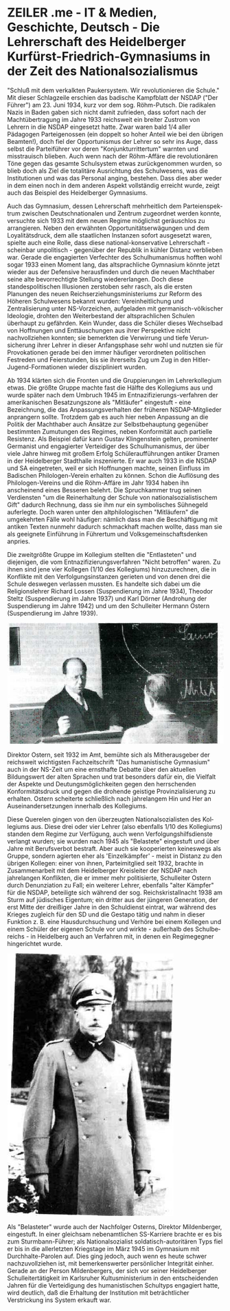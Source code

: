 # ZEILER .me - IT & Medien, Geschichte, Deutsch - Die Lehrerschaft des Heidelberger Kurfürst-Friedrich-Gymnasiums in der Zeit des Nationalsozialismus

"Schluß mit dem verkalkten Paukersystem. Wir revolutionieren die Schule." Mit dieser Schlagzeile erschien das badische Kampfblatt der NSDAP ("Der Führer") am 23. Juni 1934, kurz vor dem sog. Röhm-Putsch. Die radikalen Nazis in Baden gaben sich nicht damit zufrieden, dass sofort nach der Machtübertragung im Jahre 1933 reichsweit ein breiter Zustrom von Lehrern in die NSDAP eingesetzt hatte. Zwar waren bald 1/4 aller Pädagogen Parteigenossen (ein doppelt so hoher Anteil wie bei den übrigen Beamten!), doch fiel der Opportunismus der Lehrer so sehr ins Auge, dass selbst die Parteiführer vor deren "Konjunkturrittertum" warnten und misstrauisch blieben. Auch wenn nach der Röhm-Affäre die revolutionären Töne gegen das gesamte Schulsystem etwas zurückgenommen wurden, so blieb doch als Ziel die totalitäre Ausrichtung des Schul­wesens, was die Institutionen und was das Personal anging, bestehen. Dass dies aber weder in dem einen noch in dem anderen Aspekt vollständig erreicht wurde, zeigt auch das Beispiel des Heidelberger Gymnasiums.

Auch das Gymnasium, dessen Lehrerschaft mehrheitlich dem Parteienspek­trum zwischen Deutschnationalen und Zentrum zugeordnet werden konnte, versuchte sich 1933 mit dem neuen Regime möglichst geräuschlos zu arrangieren. Neben den erwähnten Opportunitätserwägungen und dem Loyalitätsdruck, dem alle staatlichen Instanzen sofort ausgesetzt wa­ren, spielte auch eine Rolle, dass diese national-konservative Lehrer­schaft - scheinbar unpolitisch - gegenüber der Republik in kühler Di­stanz verblieben war. Gerade die engagierten Verfechter des Schulhuma­nismus hofften wohl sogar 1933 einen Moment lang, das altsprachliche Gymnasium könnte jetzt wieder aus der Defensive herausfinden und durch die neuen Machthaber seine alte bevorrechtigte Stellung wiedererlan­gen. Doch diese standespolitischen Illusionen zerstoben sehr rasch, als die ersten Planungen des neuen Reichserziehungsministeriums zur Reform des Höheren Schulwesens bekannt wurden: Vereinheitlichung und Zentralisierung unter NS-Vorzeichen, aufgeladen mit germanisch-völki­scher Ideologie, drohten den Weiterbestand der altsprachlichen Schulen überhaupt zu gefährden. Kein Wunder, dass die Schüler dieses Wechselbad von Hoffnungen und Enttäuschungen aus ihrer Perspektive nicht nachvollziehen konnten; sie bemerkten die Verwirrung und tiefe Verun­sicherung ihrer Lehrer in dieser Anfangsphase sehr wohl und nutzten sie für Provokationen gerade bei den immer häufiger verordneten poli­tischen Festreden und Feierstunden, bis sie ihrerseits Zug um Zug in den Hitler-Jugend-Formationen wieder diszipliniert wurden.

Ab 1934 klärten sich die Fronten und die Gruppierungen im Lehrerkol­legium etwas. Die größte Gruppe machte fast die Hälfte des Kollegiums aus und wurde später nach dem Umbruch 1945 im Entnazifizierungs-verfahren der amerikanischen Besatzungszone als "Mitläufer" eingestuft - eine Bezeichnung, die das Anpassungsverhalten der früheren NSDAP-Mitglieder anprangern sollte. Trotzdem gab es auch hier neben Anpassung an die Politik der Machthaber auch Ansätze zur Selbstbehauptung gegenüber bestimmten Zumutungen des Regimes, neben Konformität auch partielle Resistenz. Als Beispiel dafür kann Gustav Klingenstein gel­ten, prominenter Germanist und engagierter Verteidiger des Schulhuma­nismus, der über viele Jahre hinweg mit großem Erfolg Schülerauffüh­rungen antiker Dramen in der Heidelberger Stadthalle inszenierte. Er war auch 1933 in die NSDAP und SA eingetreten, weil er sich Hoffnungen machte, seinen Einfluss im Badischen Philologen-Verein erhalten zu kön­nen. Schon die Auflösung des Philologen-Vereins und die Röhm-Affäre im Jahr 1934 haben ihn anscheinend eines Besseren belehrt. Die Spruchkammer trug seinen Verdiensten "um die Reinerhaltung der Schule von nationalsozialistischem Gift" dadurch Rechnung, dass sie ihm nur ein symbolisches Sühnegeld auferlegte. Doch waren unter den altphi­lologischen "Mitläufern" die umgekehrten Fälle wohl häufiger: nämlich dass man die Beschäftigung mit antiken Texten nunmehr dadurch schmackhaft machen wollte, dass man sie als geeignete Einführung in Führertum und Volksgemeinschaftsdenken anpries.

Die zweitgrößte Gruppe im Kollegium stellten die "Entlasteten" und diejenigen, die vom Entnazifizierungsverfahren "Nicht betroffen" wa­ren. Zu ihnen sind jene vier Kollegen (1/10 des Kollegiums) hinzuzu­rechnen, die in Konflikte mit den Verfolgungsinstanzen gerieten und von denen drei die Schule deswegen verlassen mussten. Es handelte sich dabei um die Religionslehrer Richard Lossen (Suspendierung im Jahre 1934), Theodor Steltz (Suspendierung im Jahre 1937) und Karl Dörner (Androhung der Suspendierung im Jahre 1942) und um den Schulleiter Hermann Ostern (Suspendierung im Jahre 1939).

![](lehrerschaft-kfg-3tes-reich-1.jpg)

Direktor Ostern, seit 1932 im Amt, bemühte sich als Mitherausgeber der reichsweit wichtig­sten Fachzeitschrift "Das humanistische Gymnasium" auch in der NS-Zeit um eine ernsthafte Debatte über den aktuellen Bildungswert der alten Sprachen und trat besonders dafür ein, die Vielfalt der Aspekte und Deutungsmöglichkeiten gegen den herrschenden Konformitätsdruck und ge­gen die drohende geistige Provinzialisierung zu erhalten. Ostern scheiterte schließlich nach jahrelangem Hin und Her an Auseinander­setzungen innerhalb des Kollegiums.

Diese Querelen gingen von den überzeugten Nationalsozialisten des Kol­legiums aus. Diese drei oder vier Lehrer (also ebenfalls 1/10 des Kol­legiums) standen dem Regime zur Verfügung, auch wenn Verfolgungshilfs­dienste verlangt wurden; sie wurden nach 1945 als "Belastete" einge­stuft und über Jahre mit Berufsverbot bestraft. Aber auch sie kooperierten keineswegs als Gruppe, sondern agierten eher als 'Einzelkämpfer' - meist in Distanz zu den übrigen Kollegen: einer von ihnen, Parteimitglied seit 1932, brachte in Zusammenarbeit mit dem Heidel­berger Kreisleiter der NSDAP nach jahrelangen Konflikten, die er immer mehr politisierte, Schulleiter Ostern durch Denunziation zu Fall; ein weiterer Lehrer, ebenfalls "alter Kämpfer" für die NSDAP, beteiligte sich während der sog. Reichskristallnacht 1938 am Sturm auf jüdisches Eigentum; ein dritter aus der jüngeren Generation, der erst Mitte der dreißiger Jahre in den Schuldienst eintrat, war während des Krieges zugleich für den SD und die Gestapo tätig und nahm in dieser Funktion z. B. eine Hausdurchsuchung und Verhöre bei einem Kollegen und einem Schüler der eigenen Schule vor und wirkte - außerhalb des Schulbe­reichs - in Heidelberg auch an Verfahren mit, in denen ein Regimegegner hingerichtet wurde.

![](lehrerschaft-kfg-3tes-reich-2.jpg)

Als "Belasteter" wurde auch der Nachfolger Osterns, Direktor Mildenberger, eingestuft. In einer gleichsam nebenamtlichen SS-Karriere brachte er es bis zum Sturmbann-Führer; als Nationalsozialist solda­tisch-autoritären Typs fiel er bis in die allerletzten Kriegstage im März 1945 im Gymnasium mit Durchhalte-Parolen auf. Dies ging jedoch, auch wenn es heute schwer nachzuvollziehen ist, mit bemerkenswerter persönlicher Integrität einher. Gerade an der Person Mildenbergers, der sich vor seiner Heidelberger Schulleitertätigkeit im Karlsruher Kultusministerium in den entscheidenden Jahren für die Verteidigung des humanistischen Schultyps engagiert hatte, wird deutlich, daß die Erhaltung der Institution mit beträchtlicher Verstrickung ins System erkauft war.
